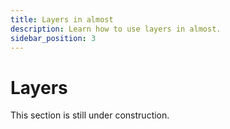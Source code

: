 ```yaml
---
title: Layers in almost
description: Learn how to use layers in almost.
sidebar_position: 3
---
```


# Layers

This section is still under construction.
